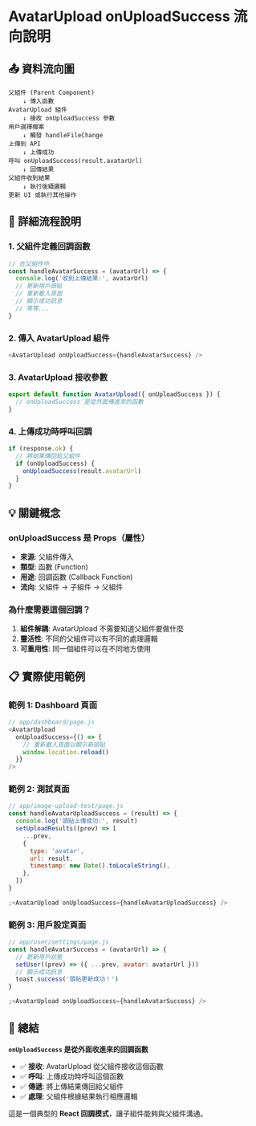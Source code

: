 # AvatarUpload onUploadSuccess 流向說明

## 📤 資料流向圖

```
父組件 (Parent Component)
    ↓ 傳入函數
AvatarUpload 組件
    ↓ 接收 onUploadSuccess 參數
用戶選擇檔案
    ↓ 觸發 handleFileChange
上傳到 API
    ↓ 上傳成功
呼叫 onUploadSuccess(result.avatarUrl)
    ↓ 回傳結果
父組件收到結果
    ↓ 執行後續邏輯
更新 UI 或執行其他操作
```

## 🔄 詳細流程說明

### 1. **父組件定義回調函數**

```javascript
// 在父組件中
const handleAvatarSuccess = (avatarUrl) => {
  console.log('收到上傳結果:', avatarUrl)
  // 更新用戶頭貼
  // 重新載入頁面
  // 顯示成功訊息
  // 等等...
}
```

### 2. **傳入 AvatarUpload 組件**

```javascript
<AvatarUpload onUploadSuccess={handleAvatarSuccess} />
```

### 3. **AvatarUpload 接收參數**

```javascript
export default function AvatarUpload({ onUploadSuccess }) {
  // onUploadSuccess 是從外面傳進來的函數
}
```

### 4. **上傳成功時呼叫回調**

```javascript
if (response.ok) {
  // 將結果傳回給父組件
  if (onUploadSuccess) {
    onUploadSuccess(result.avatarUrl)
  }
}
```

## 💡 關鍵概念

### **onUploadSuccess 是 Props（屬性）**

- **來源**: 父組件傳入
- **類型**: 函數 (Function)
- **用途**: 回調函數 (Callback Function)
- **流向**: 父組件 → 子組件 → 父組件

### **為什麼需要這個回調？**

1. **組件解耦**: AvatarUpload 不需要知道父組件要做什麼
2. **靈活性**: 不同的父組件可以有不同的處理邏輯
3. **可重用性**: 同一個組件可以在不同地方使用

## 📋 實際使用範例

### 範例 1: Dashboard 頁面

```javascript
// app/dashboard/page.js
<AvatarUpload
  onUploadSuccess={() => {
    // 重新載入頁面以顯示新頭貼
    window.location.reload()
  }}
/>
```

### 範例 2: 測試頁面

```javascript
// app/image-upload-test/page.js
const handleAvatarUploadSuccess = (result) => {
  console.log('頭貼上傳成功:', result)
  setUploadResults((prev) => [
    ...prev,
    {
      type: 'avatar',
      url: result,
      timestamp: new Date().toLocaleString(),
    },
  ])
}

;<AvatarUpload onUploadSuccess={handleAvatarUploadSuccess} />
```

### 範例 3: 用戶設定頁面

```javascript
// app/user/settings/page.js
const handleAvatarSuccess = (avatarUrl) => {
  // 更新用戶狀態
  setUser((prev) => ({ ...prev, avatar: avatarUrl }))
  // 顯示成功訊息
  toast.success('頭貼更新成功！')
}

;<AvatarUpload onUploadSuccess={handleAvatarSuccess} />
```

## 🎯 總結

**`onUploadSuccess` 是從外面收進來的回調函數**

- ✅ **接收**: AvatarUpload 從父組件接收這個函數
- ✅ **呼叫**: 上傳成功時呼叫這個函數
- ✅ **傳遞**: 將上傳結果傳回給父組件
- ✅ **處理**: 父組件根據結果執行相應邏輯

這是一個典型的 **React 回調模式**，讓子組件能夠與父組件溝通。



